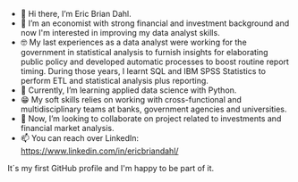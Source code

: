 - 👋 Hi there, I’m Eric Brian Dahl.
- 👀 I’m an economist with strong financial and investment background and now I'm interested in improving my data analyst skills.
- 🤓 My last experiences as a data analyst were working for the government in statistical analysis to furnish insights for elaborating public policy and developed automatic processes to boost routine report timing. During those years, I learnt SQL and IBM SPSS Statistics to perform ETL and statistical analysis plus reporting.
- 🌱 Currently, I’m learning applied data science with Python.
- 😁 My soft skills relies on working with cross-functional and multidisciplinary teams at banks, government agencies and universities.
- 💞️ Now, I’m looking to collaborate on project related to investments and financial market analysis.
- 📫 You can reach over LinkedIn: https://www.linkedin.com/in/ericbriandahl/ 

It´s my first GitHub profile and I'm happy to be part of it.
<!---
ericdahl88/ericdahl88 is a ✨ special ✨ repository because its `README.md` (this file) appears on your GitHub profile.
You can click the Preview link to take a look at your changes.
--->
